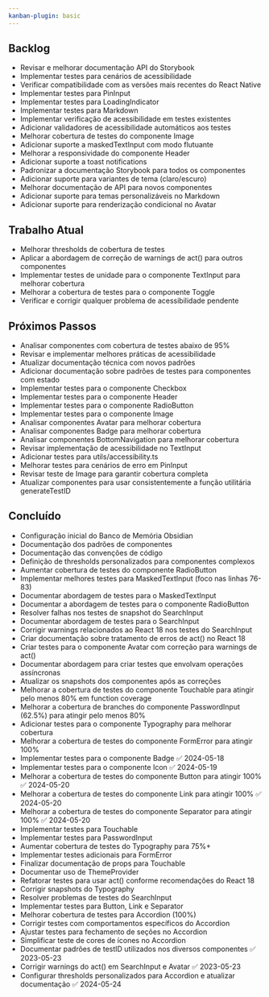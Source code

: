 ```yaml
---
kanban-plugin: basic
---
```


## Backlog
- Revisar e melhorar documentação API do Storybook
- Implementar testes para cenários de acessibilidade
- Verificar compatibilidade com as versões mais recentes do React Native
- Implementar testes para PinInput
- Implementar testes para LoadingIndicator
- Implementar testes para Markdown
- Implementar verificação de acessibilidade em testes existentes
- Adicionar validadores de acessibilidade automáticos aos testes
- Melhorar cobertura de testes do componente Image
- Adicionar suporte a maskedTextInput com modo flutuante
- Melhorar a responsividade do componente Header
- Adicionar suporte a toast notifications
- Padronizar a documentação Storybook para todos os componentes
- Adicionar suporte para variantes de tema (claro/escuro)
- Melhorar documentação de API para novos componentes
- Adicionar suporte para temas personalizáveis no Markdown
- Adicionar suporte para renderização condicional no Avatar

## Trabalho Atual
- Melhorar thresholds de cobertura de testes
- Aplicar a abordagem de correção de warnings de act() para outros componentes
- Implementar testes de unidade para o componente TextInput para melhorar cobertura
- Melhorar a cobertura de testes para o componente Toggle
- Verificar e corrigir qualquer problema de acessibilidade pendente

## Próximos Passos
- Analisar componentes com cobertura de testes abaixo de 95%
- Revisar e implementar melhores práticas de acessibilidade
- Atualizar documentação técnica com novos padrões
- Adicionar documentação sobre padrões de testes para componentes com estado
- Implementar testes para o componente Checkbox
- Implementar testes para o componente Header
- Implementar testes para o componente RadioButton
- Implementar testes para o componente Image
- Analisar componentes Avatar para melhorar cobertura
- Analisar componentes Badge para melhorar cobertura
- Analisar componentes BottomNavigation para melhorar cobertura
- Revisar implementação de acessibilidade no TextInput
- Adicionar testes para utils/accessibility.ts
- Melhorar testes para cenários de erro em PinInput
- Revisar teste de Image para garantir cobertura completa
- Atualizar componentes para usar consistentemente a função utilitária generateTestID

## Concluído
- Configuração inicial do Banco de Memória Obsidian
- Documentação dos padrões de componentes
- Documentação das convenções de código
- Definição de thresholds personalizados para componentes complexos
- Aumentar cobertura de testes do componente RadioButton
- Implementar melhores testes para MaskedTextInput (foco nas linhas 76-83)
- Documentar abordagem de testes para o MaskedTextInput
- Documentar a abordagem de testes para o componente RadioButton
- Resolver falhas nos testes de snapshot do SearchInput
- Documentar abordagem de testes para o SearchInput
- Corrigir warnings relacionados ao React 18 nos testes do SearchInput
- Criar documentação sobre tratamento de erros de act() no React 18
- Criar testes para o componente Avatar com correção para warnings de act()
- Documentar abordagem para criar testes que envolvam operações assíncronas
- Atualizar os snapshots dos componentes após as correções
- Melhorar a cobertura de testes do componente Touchable para atingir pelo menos 80% em function coverage
- Melhorar a cobertura de branches do componente PasswordInput (62.5%) para atingir pelo menos 80%
- Adicionar testes para o componente Typography para melhorar cobertura
- Melhorar a cobertura de testes do componente FormError para atingir 100%
- Implementar testes para o componente Badge ✅ 2024-05-18
- Implementar testes para o componente Icon ✅ 2024-05-19
- Melhorar a cobertura de testes do componente Button para atingir 100% ✅ 2024-05-20
- Melhorar a cobertura de testes do componente Link para atingir 100% ✅ 2024-05-20
- Melhorar a cobertura de testes do componente Separator para atingir 100% ✅ 2024-05-20
- Implementar testes para Touchable
- Implementar testes para PasswordInput
- Aumentar cobertura de testes do Typography para 75%+
- Implementar testes adicionais para FormError
- Finalizar documentação de props para Touchable
- Documentar uso de ThemeProvider
- Refatorar testes para usar act() conforme recomendações do React 18
- Corrigir snapshots do Typography
- Resolver problemas de testes do SearchInput
- Implementar testes para Button, Link e Separator
- Melhorar cobertura de testes para Accordion (100%)
- Corrigir testes com comportamentos específicos do Accordion
- Ajustar testes para fechamento de seções no Accordion
- Simplificar teste de cores de ícones no Accordion 
- Documentar padrões de testID utilizados nos diversos componentes ✅ 2023-05-23
- Corrigir warnings do act() em SearchInput e Avatar ✅ 2023-05-23
- Configurar thresholds personalizados para Accordion e atualizar documentação ✅ 2024-05-24 